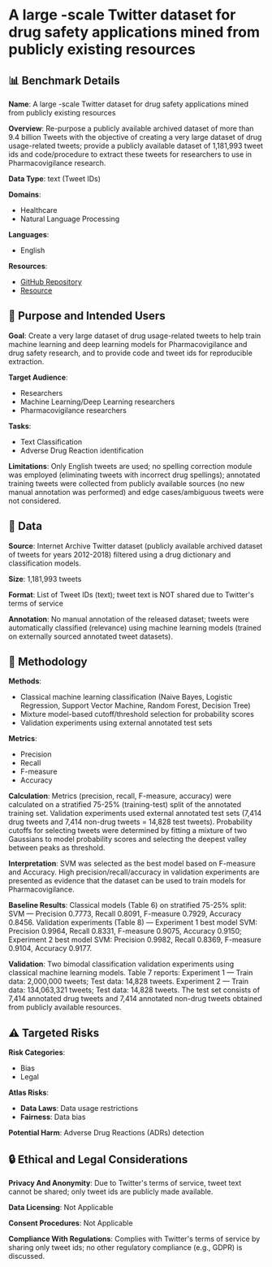 # A large -scale Twitter dataset for drug safety applications mined from publicly existing resources

## 📊 Benchmark Details

**Name**: A large -scale Twitter dataset for drug safety applications mined from publicly existing resources

**Overview**: Re-purpose a publicly available archived dataset of more than 9.4 billion Tweets with the objective of creating a very large dataset of drug usage-related tweets; provide a publicly available dataset of 1,181,993 tweet ids and code/procedure to extract these tweets for researchers to use in Pharmacovigilance research.

**Data Type**: text (Tweet IDs)

**Domains**:
- Healthcare
- Natural Language Processing

**Languages**:
- English

**Resources**:
- [GitHub Repository](https://github.com/thepanacealab/InternetArchive-Pharmacovigilance-Tweets)
- [Resource](https://zenodo.org/record/3606863)

## 🎯 Purpose and Intended Users

**Goal**: Create a very large dataset of drug usage-related tweets to help train machine learning and deep learning models for Pharmacovigilance and drug safety research, and to provide code and tweet ids for reproducible extraction.

**Target Audience**:
- Researchers
- Machine Learning/Deep Learning researchers
- Pharmacovigilance researchers

**Tasks**:
- Text Classification
- Adverse Drug Reaction identification

**Limitations**: Only English tweets are used; no spelling correction module was employed (eliminating tweets with incorrect drug spellings); annotated training tweets were collected from publicly available sources (no new manual annotation was performed) and edge cases/ambiguous tweets were not considered.

## 💾 Data

**Source**: Internet Archive Twitter dataset (publicly available archived dataset of tweets for years 2012-2018) filtered using a drug dictionary and classification models.

**Size**: 1,181,993 tweets

**Format**: List of Tweet IDs (text); tweet text is NOT shared due to Twitter's terms of service

**Annotation**: No manual annotation of the released dataset; tweets were automatically classified (relevance) using machine learning models (trained on externally sourced annotated tweet datasets).

## 🔬 Methodology

**Methods**:
- Classical machine learning classification (Naive Bayes, Logistic Regression, Support Vector Machine, Random Forest, Decision Tree)
- Mixture model-based cutoff/threshold selection for probability scores
- Validation experiments using external annotated test sets

**Metrics**:
- Precision
- Recall
- F-measure
- Accuracy

**Calculation**: Metrics (precision, recall, F-measure, accuracy) were calculated on a stratified 75-25% (training-test) split of the annotated training set. Validation experiments used external annotated test sets (7,414 drug tweets and 7,414 non-drug tweets = 14,828 test tweets). Probability cutoffs for selecting tweets were determined by fitting a mixture of two Gaussians to model probability scores and selecting the deepest valley between peaks as threshold.

**Interpretation**: SVM was selected as the best model based on F-measure and Accuracy. High precision/recall/accuracy in validation experiments are presented as evidence that the dataset can be used to train models for Pharmacovigilance.

**Baseline Results**: Classical models (Table 6) on stratified 75-25% split: SVM — Precision 0.7773, Recall 0.8091, F-measure 0.7929, Accuracy 0.8456. Validation experiments (Table 8) — Experiment 1 best model SVM: Precision 0.9964, Recall 0.8331, F-measure 0.9075, Accuracy 0.9150; Experiment 2 best model SVM: Precision 0.9982, Recall 0.8369, F-measure 0.9104, Accuracy 0.9177.

**Validation**: Two bimodal classification validation experiments using classical machine learning models. Table 7 reports: Experiment 1 — Train data: 2,000,000 tweets; Test data: 14,828 tweets. Experiment 2 — Train data: 134,063,321 tweets; Test data: 14,828 tweets. The test set consists of 7,414 annotated drug tweets and 7,414 annotated non-drug tweets obtained from publicly available resources.

## ⚠️ Targeted Risks

**Risk Categories**:
- Bias
- Legal

**Atlas Risks**:
- **Data Laws**: Data usage restrictions
- **Fairness**: Data bias

**Potential Harm**: Adverse Drug Reactions (ADRs) detection

## 🔒 Ethical and Legal Considerations

**Privacy And Anonymity**: Due to Twitter's terms of service, tweet text cannot be shared; only tweet ids are publicly made available.

**Data Licensing**: Not Applicable

**Consent Procedures**: Not Applicable

**Compliance With Regulations**: Complies with Twitter's terms of service by sharing only tweet ids; no other regulatory compliance (e.g., GDPR) is discussed.
